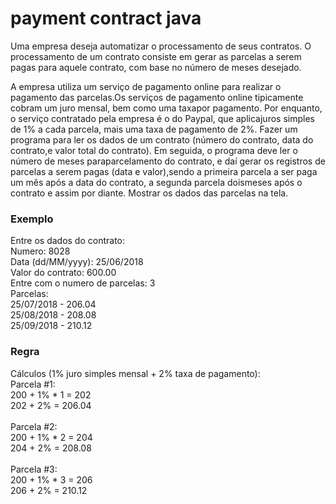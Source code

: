 # payment contract java
Uma empresa deseja automatizar o processamento de seus contratos. O processamento de um contrato consiste em gerar as parcelas a serem pagas para aquele contrato, com base no número de meses desejado.

A empresa utiliza um serviço de pagamento online para realizar o pagamento das parcelas.Os serviços de pagamento online tipicamente cobram um juro mensal, bem como uma taxapor pagamento. Por enquanto, o serviço contratado pela empresa é o do Paypal, que aplicajuros simples de 1% a cada parcela, mais uma taxa de pagamento de 2%.
Fazer um programa para ler os dados de um contrato (número do contrato, data do contrato,e valor total do contrato). Em seguida, o programa deve ler o número de meses paraparcelamento do contrato, e daí gerar os registros de parcelas a serem pagas (data e valor),sendo a primeira parcela a ser paga um mês após a data do contrato, a segunda parcela doismeses após o contrato e assim por diante. Mostrar os dados das parcelas na tela.

<h3>Exemplo</h3>
Entre os dados do contrato:<br>
Numero: 8028<br>
Data (dd/MM/yyyy): 25/06/2018<br>
Valor do contrato: 600.00<br>
Entre com o numero de parcelas: 3<br>
Parcelas:<br>
25/07/2018 - 206.04<br>
25/08/2018 - 208.08<br>
25/09/2018 - 210.12<br>

<h3>Regra</h3>
Cálculos (1% juro simples mensal + 2% taxa de pagamento):<br>
Parcela #1:<br>
200 + 1% * 1 = 202<br>
202 + 2% = 206.04<br>
<br>
Parcela #2:<br>
200 + 1% * 2 = 204<br>
204 + 2% = 208.08<br>
<br>
Parcela #3:<br>
200 + 1% * 3 = 206<br>
206 + 2% = 210.12<br>
